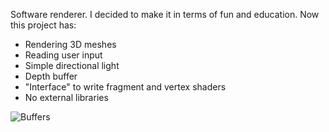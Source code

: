 Software renderer.
I decided to make it in terms of fun and education.
Now this project has:
 * Rendering 3D meshes
 * Reading user input
 * Simple directional light
 * Depth buffer
 * "Interface" to write fragment and vertex shaders
 * No external libraries

![Buffers](https://user-images.githubusercontent.com/48869588/126242966-e1c7cbbd-2c98-44e9-85ea-144c0c3b26f9.png)
